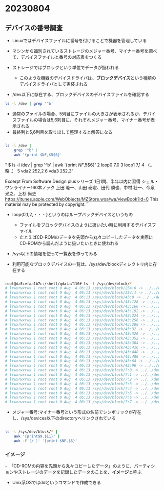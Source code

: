 # 20230804

## デバイスの番号調査

- Linuxではデバイスファイルに番号を付けることで機器を管理している
- マシンから識別されているストレージのメジャー番号、マイナー番号を調べて、デバイスファイルと番号の対応表をつくる

- ストレージではブロックという単位でデータが扱われる
  - このような機器のデバイスドライバは、**ブロックデバイス**という種類のデバイスドライバとして実装される

- /dev以下に存在する、ブロックデバイスのデバイスファイルを確認する

```bash
ls -l /dev | grep '^b'

```

- 通常のファイルの場合、5列目にファイルの大きさが表示されるが、デバイスファイルの場合は5,6列目に、それぞれメジャー番号、マイナー番号が表示される
- 最終列と5,6列目を取り出して整理すると解答になる

```bash

ls -l /dev |
    grep '^b' |
    awk '{print $NF,$5$6}'

```

“ $ ls -l /dev | grep '^b' | awk '{print $NF,$5$6}'
  2  loop0 7,0
  3  loop1 7,1
  4  （..略..）
  5  vda2 252,2
  6  vda3 252,3”

Excerpt From
Software Design plusシリーズ 1日1問、半年以内に習得 シェル・ワンライナー160本ノック
上田 隆一、山田 泰宏、田代 勝也、中村 壮一、今泉 光之、上杉 尚史
<https://itunes.apple.com/WebObjects/MZStore.woa/wa/viewBook?id=0>
This material may be protected by copyright.```

- loop{0,1,2,・・・}というのはループバックデバイスというもの
  - ファイルをブロックデバイスのように扱いたい時に利用するデバイスファイル
  - たとえばCD-ROMのデータを先頭から丸々コピーしたデータを実際にCD-ROMから読んだように扱いたいときに使われる

- /sys以下の情報を使って一覧表を作ってみる
- 利用可能なブロックデバイスの一覧は、/sys/dev/blockディレクトリ内に存在する

```bash

root@da5cefaa1b7c:/shell/qdata/116# ls -l /sys/dev/block/*
# lrwxrwxrwx 1 root root 0 Aug  4 06:13 /sys/dev/block/254:0 -> ../../devices/platform/40000000.pci/pci0000:00/0000:00:06.0/virtio2/block/vda
# lrwxrwxrwx 1 root root 0 Aug  4 06:13 /sys/dev/block/254:1 -> ../../devices/platform/40000000.pci/pci0000:00/0000:00:06.0/virtio2/block/vda/vda1
# lrwxrwxrwx 1 root root 0 Aug  4 06:13 /sys/dev/block/43:0 -> ../../devices/virtual/block/nbd0
# lrwxrwxrwx 1 root root 0 Aug  4 06:13 /sys/dev/block/43:128 -> ../../devices/virtual/block/nbd4
# lrwxrwxrwx 1 root root 0 Aug  4 06:13 /sys/dev/block/43:160 -> ../../devices/virtual/block/nbd5
# lrwxrwxrwx 1 root root 0 Aug  4 06:13 /sys/dev/block/43:192 -> ../../devices/virtual/block/nbd6
# lrwxrwxrwx 1 root root 0 Aug  4 06:13 /sys/dev/block/43:224 -> ../../devices/virtual/block/nbd7
# lrwxrwxrwx 1 root root 0 Aug  4 06:13 /sys/dev/block/43:256 -> ../../devices/virtual/block/nbd8
# lrwxrwxrwx 1 root root 0 Aug  4 06:13 /sys/dev/block/43:288 -> ../../devices/virtual/block/nbd9
# lrwxrwxrwx 1 root root 0 Aug  4 06:13 /sys/dev/block/43:32 -> ../../devices/virtual/block/nbd1
# lrwxrwxrwx 1 root root 0 Aug  4 06:13 /sys/dev/block/43:320 -> ../../devices/virtual/block/nbd10
# lrwxrwxrwx 1 root root 0 Aug  4 06:13 /sys/dev/block/43:352 -> ../../devices/virtual/block/nbd11
# lrwxrwxrwx 1 root root 0 Aug  4 06:13 /sys/dev/block/43:384 -> ../../devices/virtual/block/nbd12
# lrwxrwxrwx 1 root root 0 Aug  4 06:13 /sys/dev/block/43:416 -> ../../devices/virtual/block/nbd13
# lrwxrwxrwx 1 root root 0 Aug  4 06:13 /sys/dev/block/43:448 -> ../../devices/virtual/block/nbd14
# lrwxrwxrwx 1 root root 0 Aug  4 06:13 /sys/dev/block/43:480 -> ../../devices/virtual/block/nbd15
# lrwxrwxrwx 1 root root 0 Aug  4 06:13 /sys/dev/block/43:64 -> ../../devices/virtual/block/nbd2
# lrwxrwxrwx 1 root root 0 Aug  4 06:13 /sys/dev/block/43:96 -> ../../devices/virtual/block/nbd3
# lrwxrwxrwx 1 root root 0 Aug  4 06:13 /sys/dev/block/7:0 -> ../../devices/virtual/block/loop0
# lrwxrwxrwx 1 root root 0 Aug  4 06:13 /sys/dev/block/7:1 -> ../../devices/virtual/block/loop1
# lrwxrwxrwx 1 root root 0 Aug  4 06:13 /sys/dev/block/7:2 -> ../../devices/virtual/block/loop2
# lrwxrwxrwx 1 root root 0 Aug  4 06:13 /sys/dev/block/7:3 -> ../../devices/virtual/block/loop3
# lrwxrwxrwx 1 root root 0 Aug  4 06:13 /sys/dev/block/7:4 -> ../../devices/virtual/block/loop4
# lrwxrwxrwx 1 root root 0 Aug  4 06:13 /sys/dev/block/7:5 -> ../../devices/virtual/block/loop5
# lrwxrwxrwx 1 root root 0 Aug  4 06:13 /sys/dev/block/7:6 -> ../../devices/virtual/block/loop6
# lrwxrwxrwx 1 root root 0 Aug  4 06:13 /sys/dev/block/7:7 -> ../../devices/virtual/block/loop7

```

- メジャー番号:マイナー番号という形式の名前でシンボリックが存在し、/sys/devices以下のdirectoryへリンクされている

```bash

ls -l /sys/dev/block/* |
    awk '{print$9.$11}' |
    awk -F'[/ ]' '{print $NF,$5}'

```

### イメージ

-　「CD-ROMの内容を先頭から丸々コピーしたデータ」のように、パーティションやストレージのデータを記録したデータのことを、**イメージ**と呼ぶ

- Unix系OSではddというコマンドで作成できる
